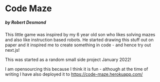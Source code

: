 # Code Maze

##### by Robert Desmond

This little game was inspired by my 6 year old son who likes solving mazes and also like instruction based robots. He started drawing this stuff out on paper and it inspired me to create something in code - and hence try out next.js!

This was started as a random small side project January 2022!

I am opensourcing this because I think it is fun - although at the time of writing I have also deployed it to https://code-maze.herokuapp.com/
